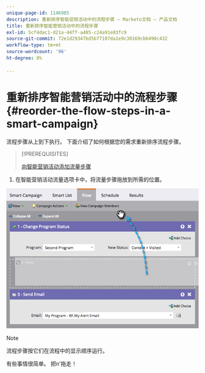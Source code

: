 ```yaml
---
unique-page-id: 1146985
description: 重新排序智能促销活动中的流程步骤 — Marketo文档 — 产品文档
title: 重新排序智能营销活动中的流程步骤
exl-id: 5cf4dac1-d21a-44ff-a485-c24a91e83fc9
source-git-commit: 72e1d29347bd5b77107da1e9c30169cb6490c432
workflow-type: tm+mt
source-wordcount: '96'
ht-degree: 0%

---
```


# 重新排序智能营销活动中的流程步骤 {#reorder-the-flow-steps-in-a-smart-campaign}

流程步骤从上到下执行。 下面介绍了如何根据您的需求重新排序流程步骤。

>[!PREREQUISITES]
>
>[向智能营销活动添加流量步骤](/help/marketo/product-docs/core-marketo-concepts/smart-campaigns/flow-actions/add-a-flow-step-to-a-smart-campaign.md)

1. 在智能营销活动流量选项卡中，将流量步骤拖放到所需的位置。

![](assets/image2014-9-22-13-3a49-3a11.png)

>[!NOTE]
>
>流程步骤按它们在流程中的显示顺序运行。

有些事情很简单。 把n&#39;拖走！
